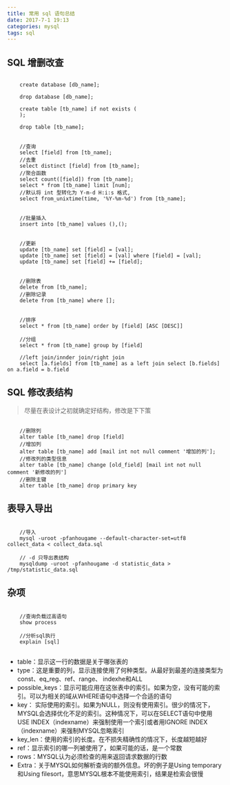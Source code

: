 ```yaml
---
title: 常用 sql 语句总结
date: 2017-7-1 19:13
categories: mysql
tags: sql
---
```


## SQL 增删改查

``` shell

    create database [db_name];

    drop database [db_name];

    create table [tb_name] if not exists (
    );

    drop table [tb_name];


    //查询
    select [field] from [tb_name];
    //去重
    select distinct [field] from [tb_name];
    //聚合函数
    select count([field]) from [tb_name];
    select * from [tb_name] limit [num];
    //默认将 int 型转化为 Y-m-d H:i:s 格式,
    select from_unixtime(time, '%Y-%m-%d') from [tb_name];


    //批量插入
    insert into [tb_name] values (),();


    //更新
    update [tb_name] set [field] = [val];
    update [tb_name] set [field] = [val] where [field] = [val];
    update [tb_name] set [field] += [field];


    //删除表
    delete from [tb_name];
    //删除记录
    delete from [tb_name] where [];

    
    //排序
    select * from [tb_name] order by [field] [ASC [DESC]]

    //分组
    select * from [tb_name] group by [field]

    //left join/innder join/right join
    select [a.fields] from [tb_name] as a left join select [b.fields] on a.field = b.field

```


## SQL 修改表结构

> 尽量在表设计之初就确定好结构，修改是下下策

``` shell

    //删除列
    alter table [tb_name] drop [field]
    //增加列
    alter table [tb_name] add [mail int not null comment '增加的列'];
    //修改列的类型信息
    alter table [tb_name] change [old_field] [mail int not null comment '新修改的列']
    //删除主键
    alter table [tb_name] drop primary key

```


## 表导入导出

``` shell

    //导入
    mysql -uroot -pfanhougame --default-character-set=utf8 collect_data < collect_data.sql

    // -d 只导出表结构
    mysqldump -uroot -pfanhougame -d statistic_data > /tmp/statistic_data.sql

```

## 杂项

``` shell

    //查询负载过高语句
    show process

    //分析sql执行
    explain [sql]
    
```
- table：显示这一行的数据是关于哪张表的
- type：这是重要的列，显示连接使用了何种类型。从最好到最差的连接类型为const、eq_reg、ref、range、 indexhe和ALL
- possible_keys：显示可能应用在这张表中的索引。如果为空，没有可能的索引。可以为相关的域从WHERE语句中选择一个合适的语句
- key： 实际使用的索引。如果为NULL，则没有使用索引。很少的情况下，MYSQL会选择优化不足的索引。这种情况下，可以在SELECT语句中使用USE         INDEX（indexname）来强制使用一个索引或者用IGNORE INDEX（indexname）来强制MYSQL忽略索引
- key_len：使用的索引的长度。在不损失精确性的情况下，长度越短越好
- ref：显示索引的哪一列被使用了，如果可能的话，是一个常数
- rows：MYSQL认为必须检查的用来返回请求数据的行数
- Extra：关于MYSQL如何解析查询的额外信息。坏的例子是Using temporary和Using filesort，意思MYSQL根本不能使用索引，结果是检索会很慢



